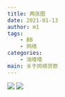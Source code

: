 ```yaml
---
title: 两张图
date: 2021-01-13
author: m1
tags:
    - BB
    - 网络
categories:
    - 浊喳喳
main: 关于网络贷款
---
```

![](1.webp)
![](2.webp)